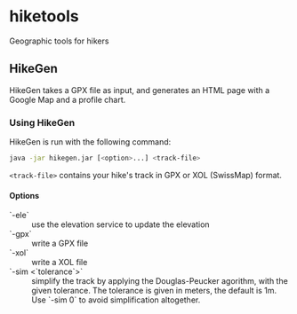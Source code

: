 # hiketools

Geographic tools for hikers

## HikeGen

HikeGen takes a GPX file as input, and generates an HTML page with a Google Map and a profile chart.

### Using HikeGen

HikeGen is run with the following command:

```sh
java -jar hikegen.jar [<option>...] <track-file>
```

`<track-file>` contains your hike's track in GPX or XOL (SwissMap) format.

#### Options

<dl>
<dt>`-ele`</dt>
<dd>use the elevation service to update the elevation</dd>
<dt>`-gpx`</dt>
<dd>write a GPX file</dd>
<dt>`-xol`</dt>
<dd>write a XOL file</dd>
<dt>`-sim <`tolerance`>`</dt>
<dd>simplify the track by applying the Douglas-Peucker agorithm, with the given tolerance.
The tolerance is given in meters, the default is 1m. Use `-sim 0` to avoid simplification altogether.</dd>
</dl>
